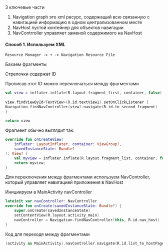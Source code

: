 3 ключевые части 

1. Navigation graph это xml ресурс, содержащий всю связанную с навигацией информацию в одном централизованном месте
2. NavHost пустой контейнер для объектов навигации
3. NavContrroller управляет заменой содержимого на NavHost

#### Способ 1. Используем XML

`Resource Manager -> + -> Navigation Resource File`

Бахаем фрагменты

Стрелочки содержат ID

Прописав этот ID можно переключаться между фрагментами

```kotlin
val view = inflater.inflate(R.layout.fragment_first, container, false)  
  
view.findViewById<TextView>(R.id.textView1).setOnClickListener {  
Navigation.findNavController(view).navigate(R.id.to_second_fragment)  
}  
  
return view
```

Фрагмент обычно выглядит так:

```kotlin
override fun onCreateView(  
	inflater: LayoutInflater, container: ViewGroup?,  
	savedInstanceState: Bundle?  
): View? {  
	val myview = inflater.inflate(R.layout.fragment_list, container, false)
	return myview;
}
```

Для переключения между фрагментами используем NavController, который управляет навигацией приложения в NavHost

Инициируем в MainActivity navController
```kotlin
lateinit var navController: NavController  
override fun onCreate(savedInstanceState: Bundle?) {  
	super.onCreate(savedInstanceState)  
	setContentView(R.layout.activity_main)  
	navController = Navigation.findNavController(this, R.id.nav_host)  
}
```

Код для переходя между фрагментами 

```kotlin
(activity as MainActivity).navController.navigate(R.id.list_to_hostPage)
```

